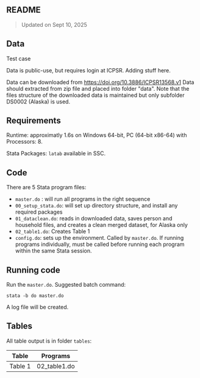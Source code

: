 ## README

> Updated on Sept 10, 2025

## Data

Test case

Data is public-use, but requires login at ICPSR. Adding stuff here.

Data can be downloaded from https://doi.org/10.3886/ICPSR13568.v1
Data should extracted from zip file and placed into folder "data". Note that the files structure of the downloaded data is maintained but only subfolder DS0002 (Alaska) is used.


## Requirements

Runtime: approximatly 1.6s on  Windows 64-bit, PC (64-bit x86-64) with Processors: 8.

Stata Packages: `latab` available in SSC.

## Code

There are 5 Stata program files:

- `master.do` : will run all programs in the right sequence
- `00_setup_stata.do`: will set up directory structure, and install any required packages
- `01_dataclean.do`: reads in downloaded data, saves person and household files, and creates a clean merged dataset, for Alaska only
- `02_table1.do`: Creates Table 1
- `config.do`: sets up the environment. Called by `master.do`. If running programs individually, must be called before running each program within the same Stata session.

## Running code

Run the `master.do`. Suggested batch command:
```
stata -b do master.do
```
A log file will be created.

## Tables

All table output is in folder `tables`:

| Table | Programs | 
|-------|----------|
| Table 1 | 02_table1.do | 

